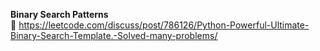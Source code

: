 **Binary Search Patterns**  
🔗 https://leetcode.com/discuss/post/786126/Python-Powerful-Ultimate-Binary-Search-Template.-Solved-many-problems/
